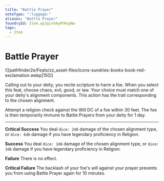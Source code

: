 ```yaml
---
title: "Battle Prayer"
noteType: ":luggage:"
aliases: "Battle Prayer"
foundryId: Item.apJgivhAy0YHspNw
tags:
  - Item
---
```


# Battle Prayer
![[pathfinder2e/Feats/zz_asset-files/icons-sundries-books-book-red-exclamation.webp|150]]

Calling out to your deity, you recite scripture to harm a foe. When you select this feat, choose chaos, evil, good, or law. Your choice must match one of your deity's alignment components. This action has the trait corresponding to the chosen alignment.

Attempt a religion check against the Will DC of a foe within 30 feet. The foe is then temporarily immune to Battle Prayers from your deity for 1 day.

* * *

**Critical Success** You deal `dice: 2d6` damage of the chosen alignment type, or `dice: 6d6` damage if you have legendary proficiency in Religion.

**Success** You deal `dice: 1d6` damage of the chosen alignment type, or `dice: 3d6` damage if you have legendary proficiency in Religion.

**Failure** There is no effect.

**Critical Failure** The backlash of your foe's will against your prayer prevents you from using Battle Prayer again for 10 minutes.

